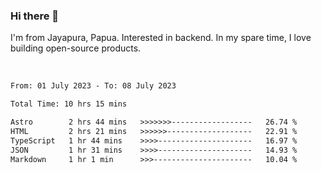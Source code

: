 ### Hi there 👋

I'm from Jayapura, Papua. Interested in backend. In my spare time, I love building open-source products.

<br>

 
 <!--START_SECTION:waka-->

```txt
From: 01 July 2023 - To: 08 July 2023

Total Time: 10 hrs 15 mins

Astro        2 hrs 44 mins   >>>>>>>------------------   26.74 %
HTML         2 hrs 21 mins   >>>>>>-------------------   22.91 %
TypeScript   1 hr 44 mins    >>>>---------------------   16.97 %
JSON         1 hr 31 mins    >>>>---------------------   14.93 %
Markdown     1 hr 1 min      >>>----------------------   10.04 %
```

<!--END_SECTION:waka-->
